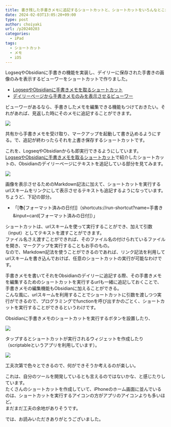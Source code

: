 ```yaml
---
title: 書き残した手書きメモに追記するショートカットと、ショートカットをいろんなとこから実行する方法
date: 2024-02-03T13:05:20+09:00
type: post
author: choiyaki
url: /p20240203
categories: 
  - iPad
tags:
  - ショートカット
  - メモ
  - iOS
---
```

LogseqやObsidianに手書きの機能を実装し、デイリーに保存された手書きの画像のみを表示するビューワーをショートカットで作りました。  
  
- [LogseqやObsidianに手書きメモを取るショートカット](https://choiyaki.com/p20231217/)  
- [デイリーページから手書きメモのみを表示させるビューワー](https://choiyaki.com/p20240130/)  
  
ビューワーがあるなら、手書きしたメモを編集できる機能もつけておきたい。それがあれば、見返した時にそのメモに追記することができます。  
  
![](https://gyazo.com/387c1dae030e5602b82079b49c3c12cc/raw)  
  
共有から手書きメモを受け取り、マークアップを起動して書き込めるようにする。で、追記が終わったらそれを上書き保存するショートカットです。  
  
これを、LogseqやObsidianからも即実行できるようにしています。  
[LogseqやObsidianに手書きメモを取るショートカット](https://choiyaki.com/p20231217/)で紹介したショートカットの、Obsidianのデイリーページにテキストを追記している部分を見てみます。  
  
![](https://gyazo.com/10e61a9a0e237afe0413fb91ed44247a/raw)  
  
画像を表示させるためのMarkdown記法に加えて、ショートカットを実行するurlスキームをリンクにして表示させるテキストも追記するようになっています。ちょうど、下記の部分。  
  
- 「[📚[フォーマット済みの日付]]（shortcuts://run-shortcut?name=手書き&input=card[フォーマット済みの日付]）」  
  
ショートカットは、urlスキームを使って実行することができ、加えて引数（input）としてテキストを渡すことができます。  
ファイル名さえ渡すことができれば、そのファイル名の付けられているファイルを開き、マークアップを実行することもお手のもの。  
なので、Markdown記法を使うことができるのであれば、リンク記法を利用してurlスキームを書き込んでおけば、任意のショートカットの実行が可能なわけです。  
  
手書きメモを書いてそれをObsidianのデイリーに追記する際、その手書きメモを編集するためのショートカットを実行するurlも一緒に追記しておくことで、手書きメモの編集機能もObsidianに加えることができる。  
こんな風に、urlスキームを利用することでショートカットに引数を渡しつつ実行ができるので、プログラミングでfunctionを呼び出すかのごとく、ショートカットを実行することができるというわけです。  
  
Obsidianに手書きメモのショートカットを実行するボタンを設置したり、  
  
![](https://gyazo.com/3a4f55ac771ace64740bf1ae2cd7a469/raw)  
  
タップするとショートカットが実行されるウィジェットを作成したり（scriptableというアプリを利用しています）。  
  
![](https://gyazo.com/7f03cd38d9200b05dc56a1540242fa55/raw)  
  
工夫次第で色々とできるので、何ができそうか考えるのが楽しい。  
  
これは、自分のツールを開発しているとも言えるのではないかな、と感じたりしています。  
たくさんのショートカットを作成していて、iPhoneのホーム画面に並んでいるのは、ショートカットを実行するアイコンの方がアプリのアイコンよりも多いほど。  
まだまだ工夫の余地がありそうです。  
  
では、お読みいただきありがとうございました。